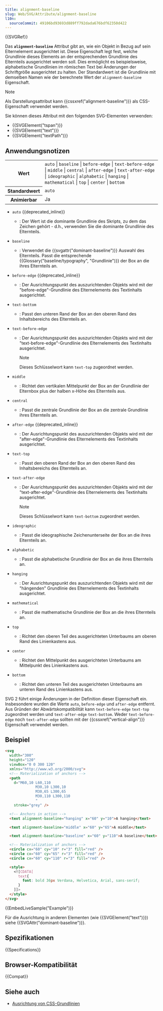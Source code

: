 ```yaml
---
title: alignment-baseline
slug: Web/SVG/Attribute/alignment-baseline
l10n:
  sourceCommit: 49106bd93693d889ff792dada676bdf62350d422
---
```


{{SVGRef}}

Das **`alignment-baseline`** Attribut gibt an, wie ein Objekt in Bezug auf sein Elternelement ausgerichtet ist. Diese Eigenschaft legt fest, welche Grundlinie dieses Elements an der entsprechenden Grundlinie des Elternteils ausgerichtet werden soll. Dies ermöglicht es beispielsweise, alphabetische Grundlinien im römischen Text bei Änderungen der Schriftgröße ausgerichtet zu halten. Der Standardwert ist die Grundlinie mit demselben Namen wie der berechnete Wert der `alignment-baseline` Eigenschaft.

> [!NOTE]
> Als Darstellungsattribut kann {{cssxref("alignment-baseline")}} als CSS-Eigenschaft verwendet werden.

Sie können dieses Attribut mit den folgenden SVG-Elementen verwenden:

- {{SVGElement("tspan")}}
- {{SVGElement("text")}}
- {{SVGElement("textPath")}}

## Anwendungsnotizen

<table class="properties">
  <tbody>
    <tr>
      <th scope="row">Wert</th>
      <td>
        <code>auto</code> | <code>baseline</code> | <code>before-edge</code> |
        <code>text-before-edge</code> | <code>middle</code> |
        <code>central</code> | <code>after-edge</code> |
        <code>text-after-edge</code> | <code>ideographic</code> |
        <code>alphabetic</code> | <code>hanging</code> |
        <code>mathematical</code> | <code>top</code> | <code>center</code> |
        <code>bottom</code>
      </td>
    </tr>
    <tr>
      <th scope="row">Standardwert</th>
      <td><code>auto</code></td>
    </tr>
    <tr>
      <th scope="row">Animierbar</th>
      <td>Ja</td>
    </tr>
  </tbody>
</table>

- `auto` {{deprecated_inline}}
  - : Der Wert ist die dominante Grundlinie des Skripts, zu dem das Zeichen gehört - d.h., verwenden Sie die dominante Grundlinie des Elternteils.
- `baseline`
  - : Verwendet die {{svgattr("dominant-baseline")}} Auswahl des Elternteils. Passt die entsprechende {{Glossary("baseline/typography", "Grundlinie")}} der Box an die ihres Elternteils an.
- `before-edge` {{deprecated_inline}}
  - : Der Ausrichtungspunkt des auszurichtenden Objekts wird mit der "before-edge"-Grundlinie des Elternelements des Textinhalts ausgerichtet.
- `text-bottom`
  - : Passt den unteren Rand der Box an den oberen Rand des Inhaltsbereichs des Elternteils an.
- `text-before-edge`

  - : Der Ausrichtungspunkt des auszurichtenden Objekts wird mit der "text-before-edge"-Grundlinie des Elternelements des Textinhalts ausgerichtet.

    > [!NOTE]
    > Dieses Schlüsselwort kann `text-top` zugeordnet werden.

- `middle`
  - : Richtet den vertikalen Mittelpunkt der Box an der Grundlinie der Elternbox plus der halben x-Höhe des Elternteils aus.
- `central`
  - : Passt die zentrale Grundlinie der Box an die zentrale Grundlinie ihres Elternteils an.
- `after-edge` {{deprecated_inline}}
  - : Der Ausrichtungspunkt des auszurichtenden Objekts wird mit der "after-edge"-Grundlinie des Elternelements des Textinhalts ausgerichtet.
- `text-top`
  - : Passt den oberen Rand der Box an den oberen Rand des Inhaltsbereichs des Elternteils an.
- `text-after-edge`

  - : Der Ausrichtungspunkt des auszurichtenden Objekts wird mit der "text-after-edge"-Grundlinie des Elternelements des Textinhalts ausgerichtet.

    > [!NOTE]
    > Dieses Schlüsselwort kann `text-bottom` zugeordnet werden.

- `ideographic`
  - : Passt die ideographische Zeichenunterseite der Box an die ihres Elternteils an.
- `alphabetic`
  - : Passt die alphabetische Grundlinie der Box an die ihres Elternteils an.
- `hanging`
  - : Der Ausrichtungspunkt des auszurichtenden Objekts wird mit der "hängenden" Grundlinie des Elternelements des Textinhalts ausgerichtet.
- `mathematical`
  - : Passt die mathematische Grundlinie der Box an die ihres Elternteils an.
- `top`
  - : Richtet den oberen Teil des ausgerichteten Unterbaums am oberen Rand des Linienkastens aus.
- `center`
  - : Richtet den Mittelpunkt des ausgerichteten Unterbaums am Mittelpunkt des Linienkastens aus.
- `bottom`
  - : Richtet den unteren Teil des ausgerichteten Unterbaums am unteren Rand des Linienkastens aus.

SVG 2 führt einige Änderungen in der Definition dieser Eigenschaft ein. Insbesondere wurden die Werte `auto`, `before-edge` und `after-edge` entfernt. Aus Gründen der Abwärtskompatibilität kann `text-before-edge` `text-top` zugeordnet werden und `text-after-edge` `text-bottom`. Weder `text-before-edge` noch `text-after-edge` sollten mit der {{cssxref("vertical-align")}} Eigenschaft verwendet werden.

## Beispiel

```html
<svg
  width="300"
  height="120"
  viewBox="0 0 300 120"
  xmlns="http://www.w3.org/2000/svg">
  <!-- Materialization of anchors -->
  <path
    d="M60,10 L60,110
              M30,10 L300,10
              M30,65 L300,65
              M30,110 L300,110
              "
    stroke="grey" />

  <!-- Anchors in action -->
  <text alignment-baseline="hanging" x="60" y="10">A hanging</text>

  <text alignment-baseline="middle" x="60" y="65">A middle</text>

  <text alignment-baseline="baseline" x="60" y="110">A baseline</text>

  <!-- Materialization of anchors -->
  <circle cx="60" cy="10" r="3" fill="red" />
  <circle cx="60" cy="65" r="3" fill="red" />
  <circle cx="60" cy="110" r="3" fill="red" />

  <style>
    <![CDATA[
      text{
        font: bold 36px Verdana, Helvetica, Arial, sans-serif;
      }
    ]]>
  </style>
</svg>
```

{{EmbedLiveSample("Example")}}

Für die Ausrichtung in anderen Elementen (wie {{SVGElement("text")}}) siehe {{SVGAttr("dominant-baseline")}}.

## Spezifikationen

{{Specifications}}

## Browser-Kompatibilität

{{Compat}}

## Siehe auch

- [Ausrichtung von CSS-Grundlinien](/de/docs/Web/CSS/CSS_box_alignment/box_alignment#baseline_alignment)
